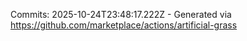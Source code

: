 Commits: 2025-10-24T23:48:17.222Z - Generated via https://github.com/marketplace/actions/artificial-grass
<br>

